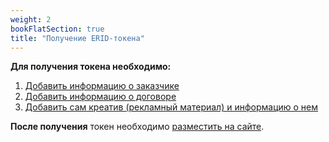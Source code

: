 ```yaml
---
weight: 2
bookFlatSection: true
title: "Получение ERID-токена"
---
```


**Для получения токена необходимо:**
1. [Добавить информацию о заказчике](./obtaining/add-client)
1. [Добавить информацию о договоре ](./obtaining/add-contract)
1. [Добавить сам креатив (рекламный материал) и информацию о нем](./obtaining/add-creative)

**После получения** токен необходимо [разместить на сайте](../placement).
